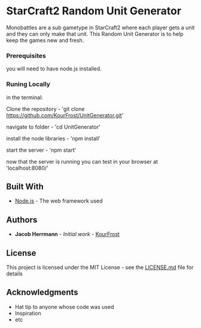 # StarCraft2 Random Unit Generator

Monobattles are a sub gametype in StarCraft2 where each player gets a unit and they can only make that unit. This Random Unit Generator is to help keep the games new and fresh.

### Prerequisites

you will need to have node.js installed.

### Runing Locally

in the terminal:

Clone the repository - 'git clone https://github.com/KourFrost/UnitGenerator.git'

navigate to folder - 'cd UnitGenerator'

install the node libraries - 'npm install'

start the server - 'npm start'

now that the server is running you can test in your browser at
'localhost:8080/'

## Built With

-   [Node.js](https://nodejs.org/en/) - The web framework used

## Authors

-   **Jacob Herrmann** - _Initial work_ - [KourFrost](https://github.com/KourFrost)

## License

This project is licensed under the MIT License - see the [LICENSE.md](LICENSE.md) file for details

## Acknowledgments

-   Hat tip to anyone whose code was used
-   Inspiration
-   etc
